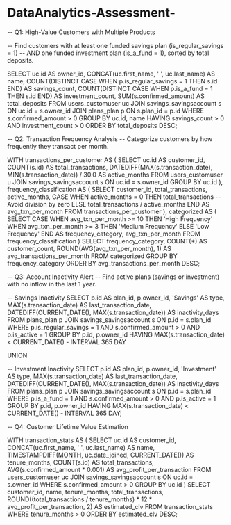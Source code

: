 # DataAnalytics-Assessment-






-- Q1: High-Value Customers with Multiple Products

-- Find customers with at least one funded savings plan (is_regular_savings = 1)
-- AND one funded investment plan (is_a_fund = 1), sorted by total deposits.

SELECT 
    uc.id AS owner_id,
    CONCAT(uc.first_name, ' ', uc.last_name) AS name,
    COUNT(DISTINCT CASE WHEN p.is_regular_savings = 1 THEN s.id END) AS savings_count,
    COUNT(DISTINCT CASE WHEN p.is_a_fund = 1 THEN s.id END) AS investment_count,
    SUM(s.confirmed_amount) AS total_deposits
FROM users_customuser uc
JOIN savings_savingsaccount s ON uc.id = s.owner_id
JOIN plans_plan p ON s.plan_id = p.id
WHERE s.confirmed_amount > 0
GROUP BY uc.id, name
HAVING savings_count > 0 AND investment_count > 0
ORDER BY total_deposits DESC;

-- Q2: Transaction Frequency Analysis
-- Categorize customers by how frequently they transact per month.

WITH transactions_per_customer AS (
    SELECT 
        uc.id AS customer_id,
        COUNT(s.id) AS total_transactions,
        DATEDIFF(MAX(s.transaction_date), MIN(s.transaction_date)) / 30.0 AS active_months
    FROM users_customuser u
    JOIN savings_savingsaccount s ON uc.id = s.owner_id
    GROUP BY uc.id
),
frequency_classification AS (
    SELECT 
        customer_id,
        total_transactions,
        active_months,
        CASE 
            WHEN active_months = 0 THEN total_transactions -- Avoid division by zero
            ELSE total_transactions / active_months
        END AS avg_txn_per_month
    FROM transactions_per_customer
),
categorized AS (
    SELECT 
        CASE 
            WHEN avg_txn_per_month >= 10 THEN 'High Frequency'
            WHEN avg_txn_per_month >= 3 THEN 'Medium Frequency'
            ELSE 'Low Frequency'
        END AS frequency_category,
        avg_txn_per_month
    FROM frequency_classification
)
SELECT 
    frequency_category,
    COUNT(*) AS customer_count,
    ROUND(AVG(avg_txn_per_month), 1) AS avg_transactions_per_month
FROM categorized
GROUP BY frequency_category
ORDER BY avg_transactions_per_month DESC;


-- Q3: Account Inactivity Alert
-- Find active plans (savings or investment) with no inflow in the last 1 year.

-- Savings Inactivity
SELECT 
    p.id AS plan_id,
    p.owner_id,
    'Savings' AS type,
    MAX(s.transaction_date) AS last_transaction_date,
    DATEDIFF(CURRENT_DATE(), MAX(s.transaction_date)) AS inactivity_days
FROM plans_plan p
JOIN savings_savingsaccount s ON p.id = s.plan_id
WHERE p.is_regular_savings = 1
  AND s.confirmed_amount > 0
  AND p.is_active = 1
GROUP BY p.id, p.owner_id
HAVING MAX(s.transaction_date) < CURRENT_DATE() - INTERVAL 365 DAY

UNION

-- Investment Inactivity
SELECT 
    p.id AS plan_id,
    p.owner_id,
    'Investment' AS type,
    MAX(s.transaction_date) AS last_transaction_date,
    DATEDIFF(CURRENT_DATE(), MAX(s.transaction_date)) AS inactivity_days
FROM plans_plan p
JOIN savings_savingsaccount s ON p.id = s.plan_id
WHERE p.is_a_fund = 1
  AND s.confirmed_amount > 0
  AND p.is_active = 1
GROUP BY p.id, p.owner_id
HAVING MAX(s.transaction_date) < CURRENT_DATE() - INTERVAL 365 DAY;


-- Q4: Customer Lifetime Value Estimation

WITH transaction_stats AS (
    SELECT 
        uc.id AS customer_id,
        CONCAT(uc.first_name, ' ', uc.last_name) AS name,
        TIMESTAMPDIFF(MONTH, uc.date_joined, CURRENT_DATE()) AS tenure_months,
        COUNT(s.id) AS total_transactions,
        AVG(s.confirmed_amount * 0.001) AS avg_profit_per_transaction
    FROM users_customuser uc
    JOIN savings_savingsaccount s ON uc.id = s.owner_id
    WHERE s.confirmed_amount > 0
    GROUP BY uc.id
)
SELECT 
    customer_id,
    name,
    tenure_months,
    total_transactions,
    ROUND((total_transactions / tenure_months) * 12 * avg_profit_per_transaction, 2) AS estimated_clv
FROM transaction_stats
WHERE tenure_months > 0
ORDER BY estimated_clv DESC;

